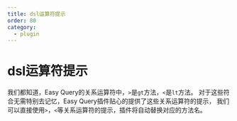 ```yaml
---
title: dsl运算符提示
order: 80
category:
  - plugin
---
```


# dsl运算符提示

我们都知道，Easy Query的关系运算符中，`>`是`gt`方法，`<`是`lt`方法。
对于这些符合无需特别去记忆，Easy Query插件贴心的提供了这些关系运算符的提示，
我们可以直接使用`>`，`<`等关系运算符的提示，插件将自动替换对应的方法名。

<img :src="$withBase('/images/plugin-max11.jpg')">

<img :src="$withBase('/images/plugin-max12.jpg')">

<img :src="$withBase('/images/plugin-max13.jpg')">

<img :src="$withBase('/images/plugin-max14.jpg')">

<img :src="$withBase('/images/plugin-max15.jpg')">

<img :src="$withBase('/images/plugin-max16.jpg')">